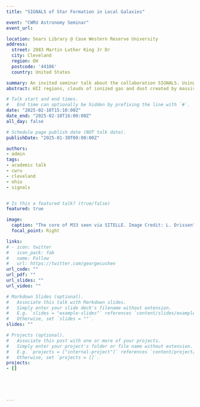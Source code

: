 ```yaml
---
title: "SIGNALS of Star Formation in Local Galaxies"

event: "CWRU Astronomy Seminar"
event_url: 

location: Sears Library @ Case Western Reserve University
address:
  street: 2083 Martin Luther King Jr Dr
  city: Cleveland
  region: OH
  postcode: '44106'
  country: United States

summary: An invited seminar talk about the collaboration SIGNALS. Using data from the SIGNALS survey and the SITELLE spectrograph, I highlight how we analyze HII regions to study their physical properties, kinematics, and environmental influences.   
abstract: HII regions, clouds of ionized gas and dust created by massive stars within young stellar clusters, serve as fundamental laboratories for understanding star formation and galaxy evolution. By analyzing their ionized gas properties, we can trace the conditions that shape stare formation across different galactic environments. The **Star-formation, Ionized Gas, and Nebular Abundances Legacy Survey (SIGNALS)** is investigating these processes by studying more than 50,000 HII regions across 35 nearby galaxies at an average spatial resolution of 20 pc. SIGNALS utilizes the imaging Fourier transform spectrograph SITELLE at the Canada-France-Hawaii Telescope to observe strong emission lines—[OII]λ3727, Hβ, [OIII]λλ4959,5007, [NII]λλ6548,6584, Hα, and [SII]λλ6717,6731—allowing us to derive key physical properties of the ionized gas. In collaboration with the SIGNALS team, we are developing methods to systematically identify and analyze HII regions. In this presentation, I will highlight these techniques and showcase results for selected galaxies, including HII region populations, metallicity distributions, luminosity functions, and kinematic properties in diverse environments. 

# Talk start and end times.
#   End time can optionally be hidden by prefixing the line with `#`.
date: "2025-02-10T15:10:00Z"
date_end: "2025-02-10T16:00:00Z"
all_day: false

# Schedule page publish date (NOT talk date).
publishDate: "2025-01-30T00:00:00Z"

authors: 
- admin
tags: 
- academic talk
- cwru
- cleveland
- ohio
- signals


# Is this a featured talk? (true/false)
featured: true

image:
  caption: "The core of M33 seen via SITELLE. Image Credit: L. Drissen"
  focal_point: Right

links:
# - icon: twitter
#   icon_pack: fab
#   name: Follow
#   url: https://twitter.com/georgecushen
url_code: ""
url_pdf: ""
url_slides: ""
url_video: ""

# Markdown Slides (optional).
#   Associate this talk with Markdown slides.
#   Simply enter your slide deck's filename without extension.
#   E.g. `slides = "example-slides"` references `content/slides/example-slides.md`.
#   Otherwise, set `slides = ""`.
slides: ""

# Projects (optional).
#   Associate this post with one or more of your projects.
#   Simply enter your project's folder or file name without extension.
#   E.g. `projects = ["internal-project"]` references `content/project/deep-learning/index.md`.
#   Otherwise, set `projects = []`.
projects:
- []





---
```



<!-- {{% callout note %}}
Click on the **Slides** button above to view the built-in slides feature.
{{% /callout %}}

Slides can be added in a few ways:

- **Create** slides using Wowchemy's [*Slides*](https://wowchemy.com/docs/managing-content/#create-slides) feature and link using `slides` parameter in the front matter of the talk file
- **Upload** an existing slide deck to `static/` and link using `url_slides` parameter in the front matter of the talk file
- **Embed** your slides (e.g. Google Slides) or presentation video on this page using [shortcodes](https://wowchemy.com/docs/writing-markdown-latex/).

Further event details, including [page elements](https://wowchemy.com/docs/writing-markdown-latex/) such as image galleries, can be added to the body of this page. -->
